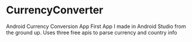 # CurrencyConverter
Android Currency Conversion App
First App I made in Android Studio from the ground up.
Uses three free apis to parse currency and country info
